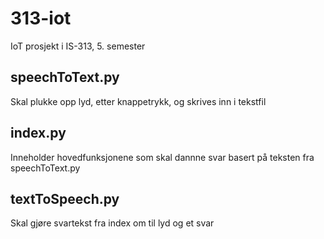 # 313-iot
IoT prosjekt i IS-313, 5. semester

## speechToText.py
Skal plukke opp lyd, etter knappetrykk, og skrives inn i tekstfil


## index.py
Inneholder hovedfunksjonene som skal dannne svar basert på teksten fra speechToText.py



## textToSpeech.py
Skal gjøre svartekst fra index om til lyd og et svar
